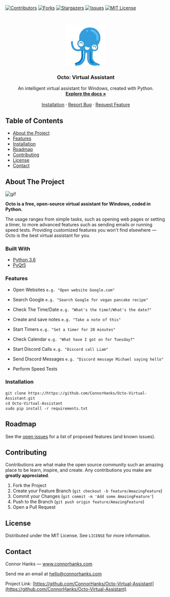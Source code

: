 <!-- PROJECT SHIELDS -->
<!--
*** I'm using markdown "reference style" links for readability.
*** Reference links are enclosed in brackets [ ] instead of parentheses ( ).
*** See the bottom of this document for the declaration of the reference variables
*** for contributors-url, forks-url, etc. This is an optional, concise syntax you may use.
*** https://www.markdownguide.org/basic-syntax/#reference-style-links
-->
[![Contributors][contributors-shield]][contributors-url]
[![Forks][forks-shield]][forks-url]
[![Stargazers][stars-shield]][stars-url]
[![Issues][issues-shield]][issues-url]
[![MIT License][license-shield]][license-url]



<!-- PROJECT LOGO -->
<br />
<p align="center">
  <a href="https://github.com/ConnorHanks/Octo-Virtual-Assistant">
    <img src="images/logo.png" alt="Logo" width="128" height="128">
  </a>

  <h3 align="center">Octo: Virtual Assistant</h3>

  <p align="center">
    An intelligent virtual assistant for Windows, created with Python.
    <br />
    <a href="https://github.com/ConnorHanks/Octo-Virtual-Assistant"><strong>Explore the docs »</strong></a>
    <br />
    <br />
    <a href="https://github.com/ConnorHanks/Octo-Virtual-Assistant/blob/master/README.md#installation">Installation</a>
    ·
    <a href="https://github.com/ConnorHanks/Octo-Virtual-Assistant/issues">Report Bug</a>
    ·
    <a href="https://github.com/ConnorHanks/Octo-Virtual-Assistant/issues">Request Feature</a>
  </p>
</p>



<!-- TABLE OF CONTENTS -->
## Table of Contents

* [About the Project](#about-the-project)
* [Features](#features)
* [Installation](#installation)
* [Roadmap](#roadmap)
* [Contributing](#contributing)
* [License](#license)
* [Contact](#contact)



<!-- ABOUT THE PROJECT -->
## About The Project
<p align="left">
<img src="https://user-images.githubusercontent.com/64750179/99158471-fa542580-26ca-11eb-91fb-07c690ae8bd4.gif" alt="gif" width="450" height="113">
 </p>

**Octo is a free, open-source virtual assistant for Windows, coded in Python.**

The usage ranges from simple tasks, such as opening web pages or setting a timer, to more advanced features such as sending emails or running speed tests. Providing customized features you won't find elsewhere — Octo is the best virtual assistant for you.

### Built With
* [Python 3.6](https://www.python.org/downloads/release/python-360/)
* [PyQt5](https://pypi.org/project/PyQt5/)



### Features
* Open Websites `e.g. "Open website Google.com"`
* Search Google `e.g. "Search Google for vegan pancake recipe"`
* Check The Time/Date `e.g. "What's the time?/What's the date?"`
* Create and save notes `e.g. "Take a note of this"`

* Start Timers `e.g. "Set a timer for 20 minutes"`
* Check Calendar `e.g. "What have I got on for Tuesday?"`
* Start Discord Calls `e.g. "Discord call Liam"`
* Send Discord Messages `e.g. "Discord message Michael saying hello"`
* Perform Speed Tests



<!-- GETTING STARTED -->
### Installation

```shell
git clone https://https://github.com/ConnorHanks/Octo-Virtual-Assistant.git
cd Octo-Virtual-Assistant
sudo pip install -r requirements.txt
```






<!-- ROADMAP -->
## Roadmap

See the [open issues](https://https://github.com/ConnorHanks/Octo-Virtual-Assistant/issues) for a list of proposed features (and known issues).



<!-- CONTRIBUTING -->
## Contributing

Contributions are what make the open source community such an amazing place to be learn, inspire, and create. Any contributions you make are **greatly appreciated**.

1. Fork the Project
2. Create your Feature Branch (`git checkout -b feature/AmazingFeature`)
3. Commit your Changes (`git commit -m 'Add some AmazingFeature'`)
4. Push to the Branch (`git push origin feature/AmazingFeature`)
5. Open a Pull Request



<!-- LICENSE -->
## License

Distributed under the MIT License. See `LICENSE` for more information.



<!-- CONTACT -->
## Contact

Connor Hanks — www.connorhanks.com

Send me an email at hello@connorhanks.com

Project Link: [https://github.com/ConnorHanks/Octo-Virtual-Assistant](https://github.com/ConnorHanks/Octo-Virtual-Assistant)








<!-- MARKDOWN LINKS & IMAGES -->
<!-- https://www.markdownguide.org/basic-syntax/#reference-style-links -->
[contributors-shield]: https://img.shields.io/github/contributors/ConnorHanks/Octo-Virtual-Assistant.svg?style=flat-square
[contributors-url]: https://github.com/ConnorHanks/Octo-Virtual-Assistant/graphs/contributors
[forks-shield]: https://img.shields.io/github/forks/ConnorHanks/Octo-Virtual-Assistant.svg?style=flat-square
[forks-url]: https://github.com/ConnorHanks/Octo-Virtual-Assistant/network/members
[stars-shield]: https://img.shields.io/github/stars/ConnorHanks/Octo-Virtual-Assistant.svg?style=flat-square
[stars-url]: https://github.com/ConnorHanks/Octo-Virtual-Assistant/stargazers
[issues-shield]: https://img.shields.io/github/issues/ConnorHanks/Octo-Virtual-Assistant.svg?style=flat-square
[issues-url]: https://github.com/ConnorHanks/Octo-Virtual-Assistant/issues
[license-shield]: https://img.shields.io/github/license/ConnorHanks/Octo-Virtual-Assistant.svg?style=flat-square
[license-url]: https://github.com/ConnorHanks/Octo-Virtual-Assistant/blob/master/LICENSE.txt
[product-screenshot]: images/screenshot.png

